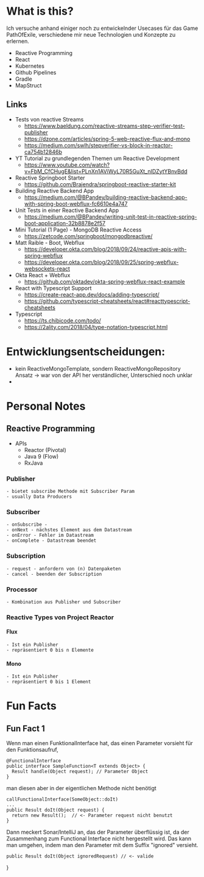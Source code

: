 # What is this?

Ich versuche anhand einiger noch zu entwickelnder Usecases für das Game PathOfExile, verschiedene mir neue Technologien
und Konzepte zu erlernen.

- Reactive Programming
- React
- Kubernetes
- Github Pipelines
- Gradle
- MapStruct

## Links

- Tests von reactive Streams
    - https://www.baeldung.com/reactive-streams-step-verifier-test-publisher
    - https://dzone.com/articles/spring-5-web-reactive-flux-and-mono
    - https://medium.com/swlh/stepverifier-vs-block-in-reactor-ca754b12846b
- YT Tutorial zu grundlegenden Themen um Reactive Development
    - https://www.youtube.com/watch?v=FbM_CfCHugE&list=PLnXn1AViWyL70R5GuXt_nIDZytYBnvBdd
- Reactive Springboot Starter
    - https://github.com/Brajendra/springboot-reactive-starter-kit
- Building Reactive Backend App
    - https://medium.com/@BPandey/building-reactive-backend-app-with-spring-boot-webflux-fc6610e4a747
- Unit Tests in einer Reactive Backend App
    - https://medium.com/@BPandey/writing-unit-test-in-reactive-spring-boot-application-32b8878e2f57
- Mini Tutorial (1 Page) - MongoDB Reactive Access
    - https://zetcode.com/springboot/mongodbreactive/
- Matt Raible - Boot, Webflux
    - https://developer.okta.com/blog/2018/09/24/reactive-apis-with-spring-webflux
    - https://developer.okta.com/blog/2018/09/25/spring-webflux-websockets-react
- Okta React + Webflux
    - https://github.com/oktadev/okta-spring-webflux-react-example
- React with Typescript Support
    - https://create-react-app.dev/docs/adding-typescript/
    - https://github.com/typescript-cheatsheets/react#reacttypescript-cheatsheets
- Typescript
    - https://ts.chibicode.com/todo/
    - https://2ality.com/2018/04/type-notation-typescript.html

# Entwicklungsentscheidungen:

- kein ReactiveMongoTemplate, sondern ReactiveMongoRepository Ansatz -> war von der API her verständlicher, Unterschied
  noch unklar
-

# Personal Notes

## Reactive Programming

- APIs
    - Reactor (Pivotal)
    - Java 9 (Flow)
    - RxJava

### Publisher

    - bietet subscribe Methode mit Subscriber Param
    - usually Data Producers

### Subscriber

    - onSubscribe - 
    - onNext - nächstes Element aus dem Datastream
    - onError - Fehler im Datastream
    - onComplete - Datastream beendet

### Subscription

    - request - anfordern von (n) Datenpaketen
    - cancel - beenden der Subscription 

### Processor

    - Kombination aus Publisher und Subscriber

### Reactive Types von Project Reactor

#### Flux

    - Ist ein Publisher
    - repräsentiert 0 bis n Elemente

#### Mono

    - Ist ein Publisher
    - repräsentiert 0 bis 1 Element

# Fun Facts

## Fun Fact 1

Wenn man einen FunktionalInterface hat, das einen Parameter vorsieht für den Funktionsaufruf,

    @FunctionalInterface
    public interface SampleFunction<T extends Object> {
      Result handle(Object request); // Parameter Object
    }

man diesen aber in der eigentlichen Methode nicht benötigt

    callFunctionalInterface(SomeObject::doIt)
    ...
    public Result doIt(Object request) {
      return new Result();  // <- Parameter request nicht benutzt
    }

Dann meckert Sonar/IntelliJ an, das der Parameter überflüssig ist, da der Zusammenhang zum
Functional Interface nicht hergestellt wird.
Das kann man umgehen, indem man den Parameter mit dem Suffix "ignored" versieht.

    public Result doIt(Object ignoredRequest) // <- valide

}